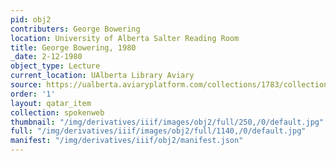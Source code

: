```yaml
---
pid: obj2
contributers: George Bowering
location: University of Alberta Salter Reading Room
title: George Bowering, 1980
_date: 2-12-1980
object_type: Lecture
current_location: UAlberta Library Aviary
source: https://ualberta.aviaryplatform.com/collections/1783/collection_resources/59201?collection_resource_file_id=134014
order: '1'
layout: qatar_item
collection: spokenweb
thumbnail: "/img/derivatives/iiif/images/obj2/full/250,/0/default.jpg"
full: "/img/derivatives/iiif/images/obj2/full/1140,/0/default.jpg"
manifest: "/img/derivatives/iiif/obj2/manifest.json"
---
```

